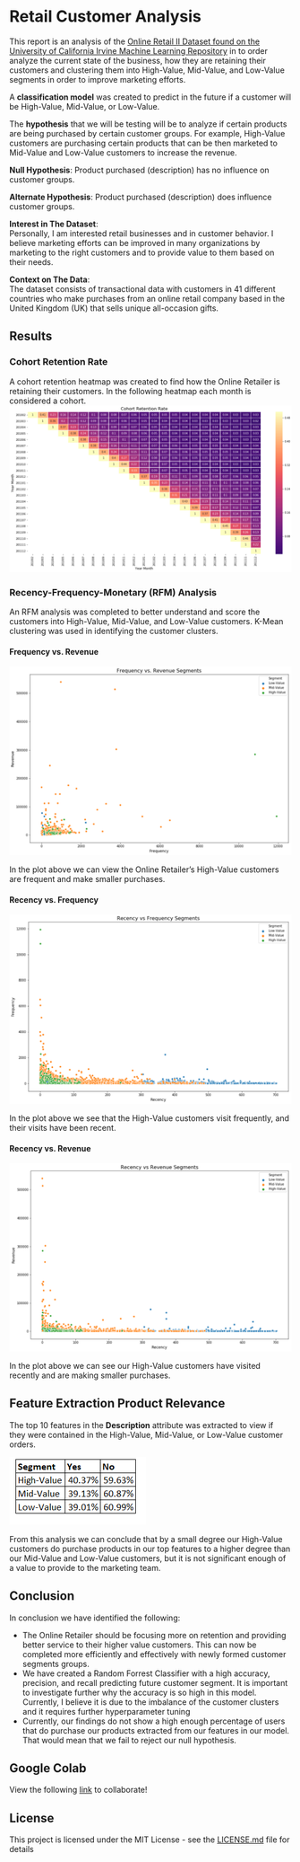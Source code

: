 # Retail Customer Analysis
This report is an analysis of the [Online Retail II Dataset found on the University of California Irvine Machine Learning Repository](http://archive.ics.uci.edu/ml/datasets/Online+Retail+II) in to order analyze the current state of the business, how they are retaining their customers and clustering them into High-Value, Mid-Value, and Low-Value segments in order to improve marketing efforts. <br>

A **classification model** was created to predict in the future if a customer will be High-Value, Mid-Value, or Low-Value. 

The **hypothesis** that we will be testing will be to analyze if certain products are being purchased by certain customer groups. For example, High-Value customers are purchasing certain products that can be then marketed to Mid-Value and Low-Value customers to increase the revenue.

**Null Hypothesis**: Product purchased (description) has no influence on customer groups. 

**Alternate Hypothesis**: Product purchased (description) does influence customer groups. 

**Interest in The Dataset**: <br>
Personally, I am interested retail businesses and in customer behavior. I believe marketing efforts can be improved in many organizations by marketing to the right customers and to provide value to them based on their needs. 

**Context on The Data**: <br>
The dataset consists of transactional data with customers in 41 different countries who make purchases from an online retail company based in the United Kingdom (UK) that sells unique all-occasion gifts.


## Results

### Cohort Retention Rate 
A cohort retention heatmap was created to find how the Online Retailer is retaining their customers. In the following heatmap each month is considered a cohort.
![Cohort Retention Rate](images/cohort_retention_rate.PNG)

### Recency-Frequency-Monetary (RFM) Analysis
An RFM analysis was completed to better understand and score the customers into High-Value, Mid-Value, and Low-Value customers. 
K-Mean clustering was used in identifying the customer clusters.
#### Frequency vs. Revenue
![Frequency vs. Revenue](images/rfm_frequency_revenue.PNG)

In the plot above we can view the Online Retailer’s High-Value customers are frequent and make smaller purchases. 

#### Recency vs. Frequency
![Recency vs. Frequency](images/rfm_recency_frequency.PNG)

In the plot above we see that the High-Value customers visit frequently, and their visits have been recent. 
#### Recency vs. Revenue
![Recency vs. Revenue](images/rfm_recency_revenue.PNG)

In the plot above we can see our High-Value customers have visited recently and are making smaller purchases.  

## Feature Extraction Product Relevance

The top 10 features in the **Description** attribute was extracted to view if they were contained in the High-Value, Mid-Value, or Low-Value customer orders. 

![feature extraction](images/feature_extraction_result.PNG)

From this analysis we can conclude that by a small degree our High-Value customers do purchase products in our top features to a higher degree than our Mid-Value and Low-Value customers, but it is not significant enough of a value to provide to the marketing team.

## Conclusion

In conclusion we have identified the following: 
- The Online Retailer should be focusing more on retention and providing better service to their higher value customers. This can now be completed more efficiently and effectively with newly formed customer segments groups. 
- We have created a Random Forrest Classifier with a high accuracy, precision, and recall predicting future customer segment. It is important to investigate further why the accuracy is so high in this model. Currently, I believe it is due to the imbalance of the customer clusters and it requires further hyperparameter tuning
- Currently, our findings do not show a high enough percentage of users that do purchase our products extracted from our features in our model. That would mean that we fail to reject our null hypothesis.  

## Google Colab 

View the following [link](https://colab.research.google.com/github/nimaaref/RetailCustomerAnalysis/blob/master/OnlineRetailAnalysis_Nima-Aref.ipynb) to collaborate! 


## License 

This project is licensed under the MIT License - see the [LICENSE.md](LICENSE) file for details
